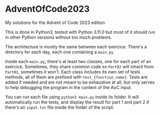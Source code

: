 # AdventOfCode2023
My solutions for the Advent of Code 2023 edition 

This is done in Python3, tested with Python 3.11.0 but most of it should run in other Python versions without too much problems.

The architecture is mostly the same between each exercice. There's a directory for each day, each one containing a `main.py`.

Inside each `main.py`, there's at least two classes, one for each part of an exercice. Sometimes, they share common code so `Part02` will inherit from `Part01`, sometimes it won't. Each class includes its own set of tests methods, all of them are prefixed with `test_{function_name}`. Tests are added if needed and are not meant to be exhaustive at all, but only serves to help debugging the program in the context of the AoC input.

You can run each file using `python3 main.py` inside its folder. It will automatically run the tests, and display the result for part 1 and part 2 if there's an `input.txt` file inside the folder of the script.

